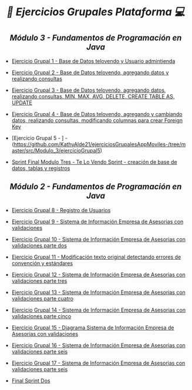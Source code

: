 **_<h1 align="center">:vulcan_salute: Ejercicios Grupales Plataforma :computer:</h1>_**

**_<h2 align="center">Módulo 3 - Fundamentos de Programación en Java</h2>_**

- [Ejercicio Grupal 1 - Base de Datos telovendo y Usuario admintienda](https://github.com/KathyAlde21/ejerciciosGrupalesAppMoviles-/tree/master/src/Modulo_3/ejercicioGrupal1)
- [Ejercicio Grupal 2 - Base de Datos telovendo, agregando datos y realizando consultas](https://github.com/KathyAlde21/ejerciciosGrupalesAppMoviles-/tree/master/src/Modulo_3/ejercicioGrupal2)
- [Ejercicio Grupal 3 - Base de Datos telovendo, agregando datos, realizando consultas, MIN, MAX, AVG, DELETE, CREATE TABLE AS, UPDATE](https://github.com/KathyAlde21/ejerciciosGrupalesAppMoviles-/tree/master/src/Modulo_3/ejercicioGrupal3)
- [Ejercicio Grupal 4 - Base de Datos telovendo, agregando y cambiando datos, realizando consultas, modificando columnas para crear Foreign Key](https://github.com/KathyAlde21/telovendo_iteracion5)
- [Ejercicio Grupal 5 - ] - (https://github.com/KathyAlde21/ejerciciosGrupalesAppMoviles-/tree/master/src/Modulo_3/ejercicioGrupal5)

- [Sprint Final Modulo Tres - Te Lo Vendo Sprint - creación de base de datos, tablas y registros](https://github.com/KathyAlde21/telovendo_sprint.git)

**_<h2 align="center">Módulo 2 - Fundamentos de Programación en Java</h2>_**

- [Ejercicio Grupal 8 - Registro de Usuarios](https://github.com/KathyAlde21/ejerciciosGrupalesAppMoviles-/tree/master/src/Modulo_2/ejercicioGrupal8)
- [Ejercicio Grupal 9 - Sistema de Información Empresa de Asesorias con validaciones](https://github.com/KathyAlde21/ejerciciosGrupalesAppMoviles-/tree/master/src/Modulo_2/ejercicioGrupal9)
- [Ejercicio Grupal 10 - Sistema de Información Empresa de Asesorias con validaciones parte dos](https://github.com/KathyAlde21/ejerciciosGrupalesAppMoviles-/tree/master/src/Modulo_2/ejercicioGrupal10)
- [Ejercicio Grupal 11 - Modificación texto original detectando errores de convención y estándares](https://github.com/KathyAlde21/ejerciciosGrupalesAppMoviles-/tree/master/src/Modulo_2/ejercicioGrupal11)
- [Ejercicio Grupal 12 - Sistema de Información Empresa de Asesorias con validaciones parte tres](https://github.com/KathyAlde21/ejerciciosGrupalesAppMoviles-/tree/master/src/Modulo_2/ejercicioGrupal12)
- [Ejercicio Grupal 13 - Sistema de Información Empresa de Asesorias con validaciones parte cuatro](https://github.com/KathyAlde21/ejerciciosGrupalesAppMoviles-/tree/master/src/Modulo_2/ejercicioGrupal13)
- [Ejercicio Grupal 14 - Sistema de Información Empresa de Asesorias con validaciones parte cinco](https://github.com/KathyAlde21/ejerciciosGrupalesAppMoviles-/tree/master/src/Modulo_2/ejercicioGrupal14)
- [Ejercicio Grupal 15 - Diagrama Sistema de Información Empresa de Asesorias con validaciones](https://github.com/KathyAlde21/ejerciciosGrupalesAppMoviles-/tree/master/src/Modulo_2/ejercicioGrupal15)
- [Ejercicio Grupal 16 - Sistema de Información Empresa de Asesorias con validaciones parte seis](https://github.com/KathyAlde21/ejerciciosGrupalesAppMoviles-/tree/master/src/Modulo_2/ejercicioGrupal16/clases)
- [Ejercicio Grupal 17 - Sistema de Información Empresa de Asesorias con validaciones parte seis](https://github.com/KathyAlde21/ejerciciosGrupalesAppMoviles-/tree/master/src/Modulo_2/ejercicioGrupal17)

- [Final Sprint Dos](https://github.com/KathyAlde21/sprint_final_modulo_dos)
